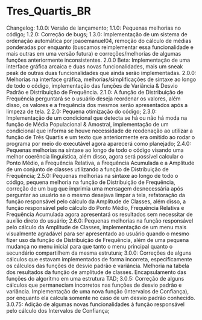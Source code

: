 # Tres_Quartis_BR
Changelog:
1.0.0: Versão de lançamento;
1.1.0: Pequenas melhorias no código;
1.2.0: Correção de bugs;
1.3.0: Implementação de um sistema de ordenação automática por joaoemanuel04, remoção do cálculo de médias ponderadas por enquanto (buscamos reimplementar essa funcionalidade e mais outras em uma versão futura) e correções/melhorias de algumas funções anteriormente inconsistentes.
2.0.0 Beta: Implementação de uma interface gráfica arcaica e duas novas funcionalidades, mais um sneak peak de outras duas funcionalidades que ainda serão implementadas.
2.0.0: Melhorias na interface gráfica, melhorias/simplificações de sintaxe ao longo de todo o código, implementação das funções de Variância & Desvio Padrão e Distribuição de Frequência.
2.1.0: A função de Distribuição de Frequência perguntará se o usuário deseja reordenar os valores, além disso, os valores e a frequência dos mesmos serão apresentados após a limpeza de tela.
2.2.0: Pequena otimização do código;
2.3.0: Implementação de um condicional que detecta se há ou não há moda na função de Média Populacional & Amostral, implementação de um condicional que informa se houve necessidade de reodenação ao utilizar a função de Três Quartis e um texto que anteriormente era omitido ao rodar o programa por meio do executável agora aparecerá como planejado;
2.4.0: Pequenas melhorias na sintaxe ao longo de todo o código visando uma melhor coerência linguística, além disso, agora será possível calcular o Ponto Médio, a Frequência Relativa, a Frequência Acumulada e a Amplitude de um conjunto de classes utilizando a função de Distribuição de Frequência;
2.5.0: Pequenas melhorias na sintaxe ao longo de todo o código, pequena melhoria na função de Distribuição de Frequência, correção de um bug que imprimia uma mensagem desnecessária após perguntar ao usuário se o mesmo desejava limpar a tela, refatoração da função responsável pelo cálculo da Amplitude de Classes, além disso, a função responsável pelo cálculo do Ponto Médio, Frequência Relativa e Frequência Acumulada agora apresentará os resultados sem necessitar de auxílio direto do usuário;
2.6.0: Pequenas melhorias na função responsável pelo cálculo da Amplitude de Classes, implementação de um menu mais visualmente agradável para ser apresentado ao usuário quando o mesmo fizer uso da função de Distribuição de Frequência, além de uma pequena mudança no menu inicial para que tanto o menu principal quanto o secundário compartilhem da mesma estrutura;
3.0.0: Correções de alguns cálculos que estavam implementados de forma incorreta, específicamente os cálculos das funções de desvio padrão e variância. Melhoria na tabela dos resultados da função de amplitude de classes. Encapsulamento das funções do algoritmo em uma estrutura TAD;
3.0.5: Correção de alguns cálculos que permaneciam incorretos nas funções de desvio padrão e variância. Implementação de uma nova função (Intervalos de Confiança), por enquanto ela calcula somente no caso de um desvio padrão conhecido.
3.0.75: Adição de algumas novas funcionalidades à função responsável pelo cálculo dos Intervalos de Confiança;
